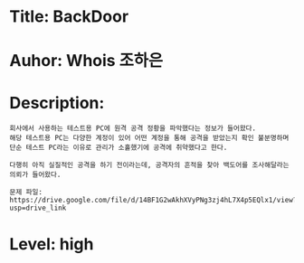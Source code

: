 # Title: BackDoor
# Auhor: Whois 조하은
# Description:
```
회사에서 사용하는 테스트용 PC에 원격 공격 정황을 파악했다는 정보가 들어왔다.
해당 테스트용 PC는 다양한 계정이 있어 어떤 계정을 통해 공격을 받았는지 확인 불분명하며
단순 테스트 PC라는 이유로 관리가 소홀했기에 공격에 취약했다고 한다. 

다행히 아직 실질적인 공격을 하기 전이라는데, 공격자의 흔적을 찾아 백도어를 조사해달라는 의뢰가 들어왔다.

문제 파일: https://drive.google.com/file/d/14BF1G2wAkhXVyPNg3zj4hL7X4p5EQlx1/view?usp=drive_link

```

# Level: high
